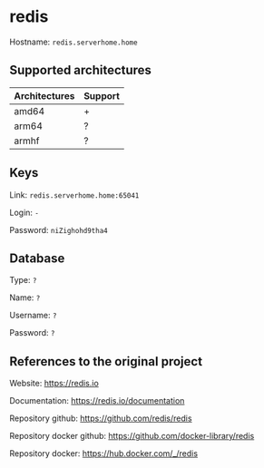 # redis

Hostname: `redis.serverhome.home`

## Supported architectures

| Architectures | Support |
| :------------ | :------ |
| amd64         | +       |
| arm64         | ?       |
| armhf         | ?       |

## Keys

Link: `redis.serverhome.home:65041`

Login: `-`

Password: `niZighohd9tha4`

## Database

Type: `?`

Name: `?`

Username: `?`

Password: `?`

## References to the original project

Website: https://redis.io

Documentation: https://redis.io/documentation

Repository github: https://github.com/redis/redis

Repository docker github: https://github.com/docker-library/redis

Repository docker: https://hub.docker.com/_/redis